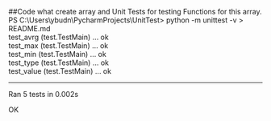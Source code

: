 ##Code what create array and Unit Tests for testing Functions for this array.  
PS C:\Users\ybudn\PycharmProjects\UnitTest> python -m unittest -v > README.md  
test_avrg (test.TestMain) ... ok  
test_max (test.TestMain) ... ok  
test_min (test.TestMain) ... ok  
test_type (test.TestMain) ... ok  
test_value (test.TestMain) ... ok  

----------------------------------------------------------------------
Ran 5 tests in 0.002s  
  
OK  
